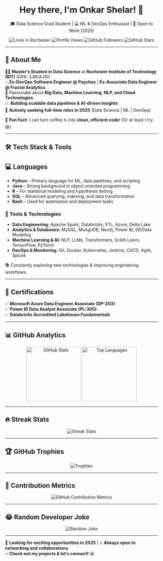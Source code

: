 <!--
**Onkar2102/Onkar2102** is a ✨ _special_ ✨ repository because its `README.md` (this file) appears on your GitHub profile.

Here are some ideas to get you started:

- 🔭 I’m currently working on ...
- 🌱 I’m currently learning ...
- 👯 I’m looking to collaborate on ...
- 🤔 I’m looking for help with ...
- 💬 Ask me about ...
- 📫 How to reach me: ...
- 😄 Pronouns: ...
- ⚡ Fun fact: ...
-->
<!--
**Onkar2102/Onkar2102** is a ✨ _special_ ✨ repository because its `README.md` (this file) appears on your GitHub profile.
-->

<h1 align="center">Hey there, I'm Onkar Shelar! 👋</h1>

<p align="center">
  🎓 Data Science Grad Student | 💻 ML & DevOps Enthusiast | 🚀 Open to Work (2025)
</p>

<p align="center">
  <img src="https://img.shields.io/badge/Lives-Rochester%2C%20NY-success" alt="Lives in Rochester" />
  <img src="https://komarev.com/ghpvc/?username=Onkar2102&color=brightgreen" alt="Profile Views" />
  <img src="https://img.shields.io/github/followers/Onkar2102?label=Followers&style=social" alt="GitHub Followers" />
  <img src="https://img.shields.io/github/stars/Onkar2102?label=Stars&style=social" alt="GitHub Stars" />
</p>

---

## 🚀 About Me  

👨‍🎓 **Master’s Student in Data Science** at **Rochester Institute of Technology (RIT)** (GPA: 3.86/4.00)  
💡 **Ex-DevOps Software Engineer @ Paychex** | **Ex-Associate Data Engineer @ Fractal Analytics**  
🧠 Passionate about **Big Data, Machine Learning, NLP, and Cloud Technologies**  
📈 **Building scalable data pipelines & AI-driven insights**  
🎯 **Actively seeking full-time roles in 2025** (Data Science | ML | DevOps)  

💬 **Fun Fact:** I can turn coffee ☕ into **clean, efficient code**! (Or at least I try. 😆)  

---

## 🛠 Tech Stack & Tools  

## 💻 Languages

- **Python** – Primary language for ML, data pipelines, and scripting  
- **Java** – Strong background in object-oriented programming  
- **R** – For statistical modeling and hypothesis testing  
- **SQL** – Advanced querying, indexing, and data transformation  
- **Bash** – Used for automation and deployment tasks

### 🔧 Tools & Technologies
- **Data Engineering:** Apache Spark, Databricks, ETL, Azure, Delta Lake  
- **Analytics & Databases:** MySQL, MongoDB, Neo4j, Power BI, ER/Data Modeling  
- **Machine Learning & AI:** NLP, LLMs, Transformers, Scikit-Learn, TensorFlow, PyTorch  
- **DevOps & Monitoring:** Git, Docker, Kubernetes, Jenkins, CI/CD, Agile, Splunk  

📚 Constantly exploring new technologies & improving engineering workflows.

---

## 📜 Certifications  

✅ **Microsoft Azure Data Engineer Associate (DP-203)**  
✅ **Power BI Data Analyst Associate (PL-300)**  
✅ **Databricks Accredited Lakehouse Fundamentals**  

---

## 📊 GitHub Analytics

<p align="center">
  <img src="https://github-readme-stats.vercel.app/api?username=Onkar2102&show_icons=true&theme=algolia&count_private=true" height="180em" alt="GitHub Stats" />
  <img src="https://github-readme-stats.vercel.app/api/top-langs/?username=Onkar2102&layout=compact&langs_count=8&theme=algolia" height="180em" alt="Top Languages" />
</p>

---

## 🔥 Streak Stats

<p align="center">
  <img src="https://github-readme-streak-stats.herokuapp.com/?user=Onkar2102&theme=algolia" alt="Streak Stats" />
</p>

---

## 🏆 GitHub Trophies

<p align="center">
  <img src="https://github-profile-trophy.vercel.app/?username=Onkar2102&theme=juicyfresh&no-bg=true" alt="Trophies" />
</p>

---

## 🧮 Contribution Metrics

<p align="center">
  <img src="https://github-contribution-stats.vercel.app/api/?username=Onkar2102" alt="GitHub Contribution Metrics" />
</p>

---

## 😂 Random Developer Joke

<p align="center">
  <img src="https://readme-jokes.vercel.app/api" alt="Random Joke" />
</p>

---

🚀 **Looking for exciting opportunities in 2025** | 🔥 **Always open to networking and collaborations**  
⭐ **Check out my projects & let’s connect!** 😃
